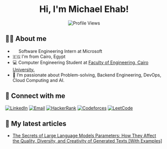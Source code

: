 <div align="center">

  # Hi, I'm Michael Ehab!
  ![Profile Views](https://komarev.com/ghpvc/?username=michaelehab&color=brightgreen)
  
</div>

## 👨‍💻 About me
  * <img src="https://purepng.com/public/uploads/large/purepng.com-microsoft-logo-iconlogobrand-logoiconslogos-251519939091wmudn.png"  width=15/> Software Engineering Intern at Microsoft
  * 🇪🇬 I'm from Cairo, Egypt
  * 💻 Computer Engineering Student at <a href="http://eng.cu.edu.eg/">Faculty of Engineering, Cairo University.</a>
  * 💪 I’m passionate about Problem-solving, Backend Engineering, DevOps, Cloud Computing and AI.


## 💬 Connect with me

[![LinkedIn](https://img.shields.io/badge/LinkedIn-0077B5?style=for-the-badge&logo=linkedin&logoColor=white)](https://www.linkedin.com/in/michaelehab16/)
[![Email](https://img.shields.io/badge/Microsoft_Outlook-0078D4?style=for-the-badge&logo=microsoft-outlook&logoColor=white)](mailto:michael.ehab@hotmail.com)
[![HackerRank](https://img.shields.io/badge/-Hackerrank-2EC866?style=for-the-badge&logo=HackerRank&logoColor=white)](https://www.hackerrank.com/michaelehab)
[![Codeforces](https://img.shields.io/badge/Codeforces-445f9d?style=for-the-badge&logo=Codeforces&logoColor=white)](https://codeforces.com/profile/michaelehab)
[![LeetCode](https://img.shields.io/badge/LeetCode-000000?style=for-the-badge&logo=LeetCode&logoColor=#d16c06)](https://leetcode.com/michaelehab/)

## 📝 My latest articles
  * [The Secrets of Large Language Models Parameters: How They Affect the Quality, Diversity, and Creativity of Generated Texts [With Examples]](https://medium.com/@michaelehab/the-secrets-of-large-language-models-parameters-how-they-affect-the-quality-diversity-and-32eb8643e631)
</div>
